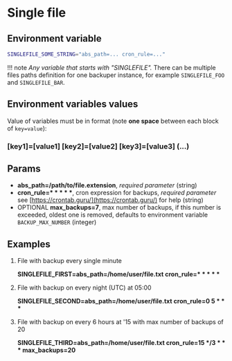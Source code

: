 # Single file

## Environment variable

```bash
SINGLEFILE_SOME_STRING="abs_path=... cron_rule=..."
```

!!! note
    *Any variable that starts with "SINGLEFILE".* There can be multiple files paths definition for one backuper instance, for example `SINGLEFILE_FOO` and `SINGLEFILE_BAR`.

## Environment variables values

Value of variables must be in format (note **one space** between each block of `key=value`):
<h3> 
[key1]=[value1] [key2]=[value2] [key3]=[value3] (...)
</h3>

## Params

- **abs_path=/path/to/file.extension**, *required parameter* (string)
- **cron_rule=\* \* \* \* \***, cron expression for backups, *required parameter* see [https://crontab.guru/](https://crontab.guru/) for help (string)
- OPTIONAL **max_backups=7**, max number of backups, if this number is exceeded, oldest one is removed, defaults to environment variable `BACKUP_MAX_NUMBER` (integer)

## Examples

1. File with backup every single minute

    **SINGLEFILE_FIRST=abs_path=/home/user/file.txt cron_rule=\* \* \* \* \***

2. File with backup on every night (UTC) at 05:00

    **SINGLEFILE_SECOND=abs_path=/home/user/file.txt cron_rule=0 5 \* \* \***

3. File with backup on every 6 hours at '15 with max number of backups of 20

    **SINGLEFILE_THIRD=abs_path=/home/user/file.txt cron_rule=15 \*/3 \* \* \* max_backups=20**

<br>
<br>
